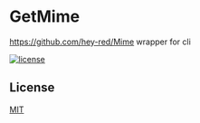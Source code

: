 # GetMime
https://github.com/hey-red/Mime wrapper for cli

[![license](https://img.shields.io/github/license/mashape/apistatus.svg)](https://github.com/hey-red/Markdown/blob/master/LICENSE)

## License
[MIT](LICENSE)